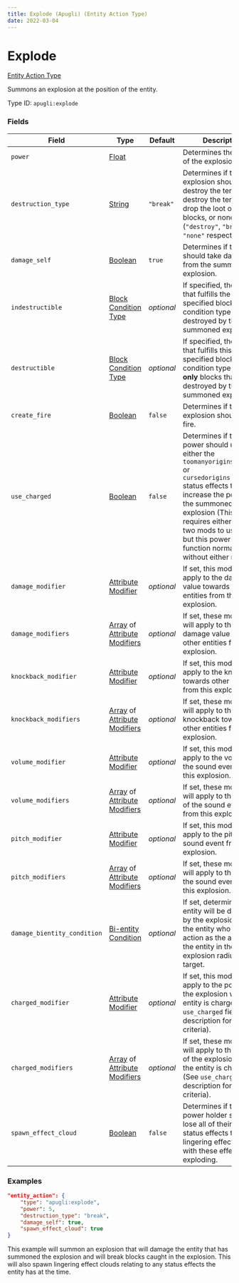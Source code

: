 ```yaml
---
title: Explode (Apugli) (Entity Action Type)
date: 2022-03-04
---
```


# Explode

[Entity Action Type](../entity_action_types.md)

Summons an explosion at the position of the entity.

Type ID: `apugli:explode`


### Fields

Field | Type | Default | Description
------|------|---------|-------------
`power` | [Float](https://origins.readthedocs.io/en/latest/types/data_types/float/) | | Determines the power of the explosion.
`destruction_type` | [String](https://origins.readthedocs.io/en/latest/types/data_types/string/) | `"break"` | Determines if the explosion should destroy the terrain, destroy the terrain and drop the loot of the blocks, or none (`"destroy"`, `"break"` or `"none"` respectively).
`damage_self` | [Boolean](https://origins.readthedocs.io/en/latest/types/data_types/data_types/boolean/) | `true` | Determines if the player should take damage from the summoned explosion.
`indestructible` | [Block Condition Type](../block_condition_types.md) | _optional_ | If specified, the blocks that fulfills the specified block condition type is not destroyed by the summoned explosion.
`destructible` | [Block Condition Type](../block_condition_types.md) | _optional_ | If specified, the blocks that fulfills this specified block condition type are the **only** blocks that are destroyed by the summoned explosion.
`create_fire` | [Boolean](https://origins.readthedocs.io/en/latest/types/data_types/data_types/boolean/) | `false` | Determines if the explosion should create fire.
`use_charged` | [Boolean](https://origins.readthedocs.io/en/latest/types/data_types/data_types/boolean/) | `false` | Determines if the power should use either the `toomanyorigins:charged` or `cursedorigins:charged` status effects to increase the poewr of the summoned explosion (This requires either of the two mods to use this but this power will function normally without either mod).
`damage_modifier` | [Attribute Modifier](https://origins.readthedocs.io/en/latest/types/data_types/attribute_modifier/) | *optional* | If set, this modifier will apply to the damage value towards other entities from this explosion.
`damage_modifiers` | [Array](https://origins.readthedocs.io/en/latest/types/data_types/array/) of [Attribute Modifiers](https://origins.readthedocs.io/en/latest/types/data_types/attribute_modifier/) | *optional* | If set, these modifiers will apply to the damage value towards other entities from this explosion.
`knockback_modifier` | [Attribute Modifier](https://origins.readthedocs.io/en/latest/types/data_types/attribute_modifier/) | *optional* | If set, this modifier will apply to the knockback towards other entities from this explosion.
`knockback_modifiers` | [Array](https://origins.readthedocs.io/en/latest/types/data_types/array/) of [Attribute Modifiers](https://origins.readthedocs.io/en/latest/types/data_types/attribute_modifier/) | *optional* | If set, these modifiers will apply to the knockback towards other entities from this explosion.
`volume_modifier` | [Attribute Modifier](https://origins.readthedocs.io/en/latest/types/data_types/attribute_modifier/) | *optional* | If set, this modifier will apply to the volume of the sound event from this explosion.
`volume_modifiers` | [Array](https://origins.readthedocs.io/en/latest/types/data_types/array/) of [Attribute Modifiers](https://origins.readthedocs.io/en/latest/types/data_types/attribute_modifier/) | *optional* | If set, these modifiers will apply to the volume of the sound event from this explosion.
`pitch_modifier` | [Attribute Modifier](https://origins.readthedocs.io/en/latest/types/data_types/attribute_modifier/) | *optional* | If set, this modifier will apply to the pitch of the sound event from this explosion.
`pitch_modifiers` | [Array](https://origins.readthedocs.io/en/latest/types/data_types/array/) of [Attribute Modifiers](https://origins.readthedocs.io/en/latest/types/data_types/attribute_modifier/) | *optional* | If set, these modifiers will apply to the pitch of the sound event from this explosion.
`damage_bientity_condition` | [Bi-entity Condition](../bientity_condition_types.md) | *optional* | If set, determines if an entity will be damaged by the explosion with the entity who ran this action as the actor and the entity in the explosion radius as the target.
`charged_modifier` | [Attribute Modifier](https://origins.readthedocs.io/en/latest/types/data_types/attribute_modifier/) | *optional* | If set, this modifier will apply to the power of the explosion when the entity is charged (See `use_charged` field description for charged criteria).
`charged_modifiers` | [Array](https://origins.readthedocs.io/en/latest/types/data_types/array/) of [Attribute Modifiers](https://origins.readthedocs.io/en/latest/types/data_types/attribute_modifier/) | *optional* | If set, these modifiers will apply to the power of the explosion when the entity is charged (See `use_charged` field description for charged criteria).
`spawn_effect_cloud` | [Boolean](https://origins.readthedocs.io/en/latest/types/data_types/data_types/boolean/) | `false` | Determines if the power holder should lose all of their current status effects to create lingering effect clouds with these effects upon exploding.

### Examples
```json
"entity_action": {
    "type": "apugli:explode",
    "power": 5,
    "destruction_type": "break",
    "damage_self": true,
    "spawn_effect_cloud": true
}
```

This example will summon an explosion that will damage the entity that has summoned the explosion and will break blocks caught in the explosion. This will also spawn lingering effect clouds relating to any status effects the entity has at the time.
